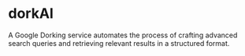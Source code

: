 # dorkAI
A Google Dorking service automates the process of crafting advanced search queries and retrieving relevant results in a structured format.
